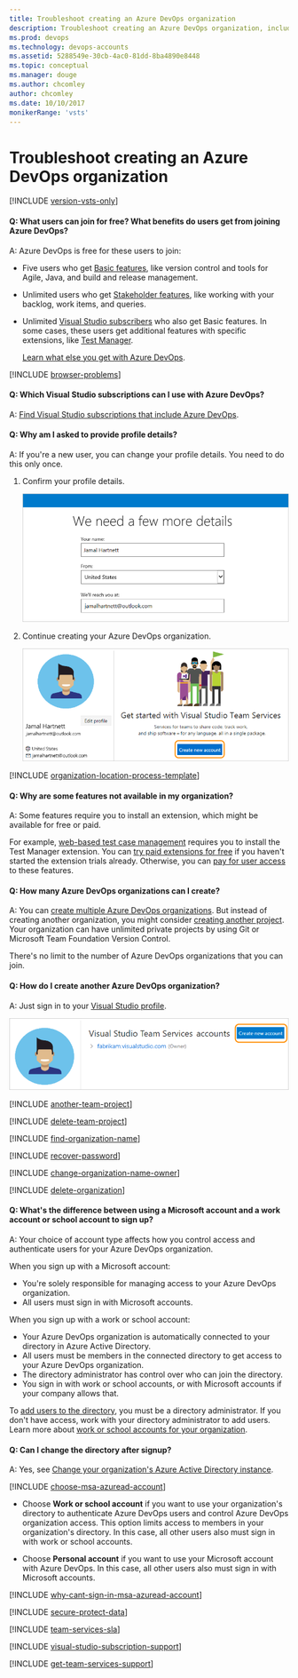 ```yaml
---
title: Troubleshoot creating an Azure DevOps organization
description: Troubleshoot creating an Azure DevOps organization, including differences between using a Microsoft account versus a work or school account.
ms.prod: devops
ms.technology: devops-accounts
ms.assetid: 5288549e-30cb-4ac0-81dd-8ba4890e8448
ms.topic: conceptual
ms.manager: douge
ms.author: chcomley
author: chcomley
ms.date: 10/10/2017
monikerRange: 'vsts'
---
```


# Troubleshoot creating an Azure DevOps organization

[!INCLUDE [version-vsts-only](../../_shared/version-vsts-only.md)]

<a name="free-users"></a>

#### Q: What users can join for free? What benefits do users get from joining Azure DevOps?

A: Azure DevOps is free for these users to join:

* Five users who get [Basic features](https://visualstudio.microsoft.com/team-services/compare-features/), like version control and tools for Agile, Java, and build and release management. 

* Unlimited users who get [Stakeholder features](https://visualstudio.microsoft.com/team-services/compare-features/), like working with your backlog, work items, and queries.

* Unlimited [Visual Studio subscribers](https://visualstudio.microsoft.com/team-services/compare-features/) who also get Basic features. In some cases, these users get additional features with specific extensions, like [Test Manager](https://marketplace.visualstudio.com/items?itemName=ms.vss-testmanager-web).

	[Learn what else you get with Azure DevOps](https://visualstudio.microsoft.com/team-services/pricing/).



<a name="browser-problems"></a>

[!INCLUDE [browser-problems](../../_shared/qa-browser-problems.md)]

#### Q:  Which Visual Studio subscriptions can I use with Azure DevOps?

A:	[Find Visual Studio subscriptions that include Azure DevOps](faq-add-delete-users.md#EligibleMSDNSubscriptions).

#### Q:	Why am I asked to provide profile details?

A:	If you're a new user, you can change your profile details. You need to do this only once. 

1.	Confirm your profile details. 

	![Confirm profile details](_img/sign-up-visual-studio-team-services/create-profile-msa.png)

1.	Continue creating your Azure DevOps organization.

	![Create your Azure DevOps organization](_img/sign-up-visual-studio-team-services/my-info-new-organization.png)

<a name="organization-location"></a>

[!INCLUDE [organization-location-process-template](../../_shared/qa-organization-location-process-template.md)]

#### Q:	Why are some features not available in my organization?

A:	Some features require you to install an extension, which might be available for free or paid. 

For example, [web-based test case management](https://marketplace.visualstudio.com/items?itemName=ms.vss-testmanager-web) requires you to install the Test Manager extension. You can [try paid extensions for free](../billing/try-additional-features-vs.md) if you haven't started the extension trials already. Otherwise, you can [pay for user access](../../marketplace/install-vsts-extension.md) to these features.

#### Q:	How many Azure DevOps organizations can I create?

A:	You can [create multiple Azure DevOps organizations](#create-another-organization). But instead of creating another organization, you might consider [creating another project](#another-team-project). Your organization can have unlimited private projects by using Git or Microsoft Team Foundation Version Control. 

There's no limit to the number of Azure DevOps organizations that you can join.  

<a name="create-another-organization"></a>

#### Q:	How do I create another Azure DevOps organization?

A:	Just sign in to your [Visual Studio profile](https://app.vsaex.visualstudio.com/profile/view).

![Create your Azure DevOps organization](_img/sign-up-visual-studio-team-services/my-info-organization-list.png)

<a name="another-team-project"></a>

[!INCLUDE [another-team-project](../../_shared/qa-another-team-project.md)]

[!INCLUDE [delete-team-project](../../_shared/qa-delete-team-project.md)]

[!INCLUDE [find-organization-name](../../_shared/qa-find-organization-name.md)]

[!INCLUDE [recover-password](../../_shared/qa-recover-password.md)]

[!INCLUDE [change-organization-name-owner](../../_shared/qa-change-organization-name-owner.md)]

[!INCLUDE [delete-organization](../../_shared/qa-delete-organization.md)]

<a name="SignInOrganizationDifferences"></a>

#### Q:	What's the difference between using a Microsoft account and a work account or school account to sign up?

A:	Your choice of account type affects how you control access and authenticate users for your Azure DevOps organization.

When you sign up with a Microsoft account:

*	You're solely responsible for managing access to your Azure DevOps organization.
*	All users must sign in with Microsoft accounts.

When you sign up with a work or school account:

*	Your Azure DevOps organization is automatically connected to your directory in Azure Active Directory.
*	All users must be members in the connected directory to get access to your Azure DevOps organization.
*	The directory administrator has control over who can join the directory.
*	You sign in with work or school accounts, or with Microsoft accounts if your company allows that.

To [add users to the directory](https://docs.microsoft.com/azure/active-directory/active-directory-create-users), you must be a directory administrator. If you don't have access, work with your directory administrator to add users. Learn more about [work or school accounts for your organization](https://docs.microsoft.com/azure/active-directory/sign-up-organization).

<a name="ChangeDirectory"></a>

#### Q:	Can I change the directory after signup?

A:	Yes, see [Change your organization's Azure Active Directory instance](change-organization-location.md).

<a name="ChooseOrgAcctMSAcct"></a>

[!INCLUDE [choose-msa-azuread-account](../../_shared/qa-choose-msa-azuread-account.md)]

*	Choose **Work or school account** if you want to use your organization's directory to authenticate Azure DevOps users and control Azure DevOps organization access. This option limits access to members in your organization's directory. In this case, all other users also must sign in with work or school accounts. 

*	Choose **Personal account** if you want to use your Microsoft account with Azure DevOps. In this case, all other users also must sign in with Microsoft accounts.

[!INCLUDE [why-cant-sign-in-msa-azuread-account](../../_shared/qa-why-cant-sign-in-msa-azuread-account.md)]

[!INCLUDE [secure-protect-data](../../_shared/qa-secure-protect-data.md)]

[!INCLUDE [team-services-sla](../../_shared/qa-vsts-sla.md)]

<a name="get-support"></a>

[!INCLUDE [visual-studio-subscription-support](../../_shared/qa-visual-studio-subscription-support.md)]

[!INCLUDE [get-team-services-support](../../_shared/qa-get-vsts-support.md)]
